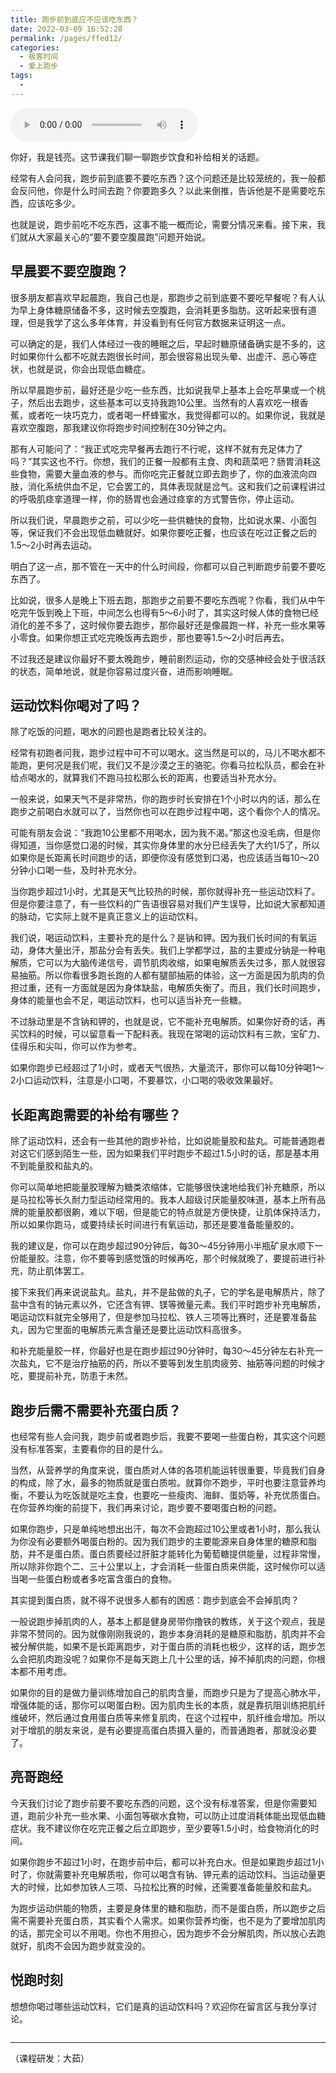 ```yaml
---
title: 跑步前到底应不应该吃东西？
date: 2022-03-09 16:52:28
permalink: /pages/ffed12/
categories:
  - 极客时间
  - 爱上跑步
tags:
  - 
---
```

<audio title="08.跑步前到底应不应该吃东西？" src="https://static001.geekbang.org/resource/audio/ec/05/ecbf01cf84e5c9a5d84496f7229dce05.mp3" controls="controls"></audio> 
<p>你好，我是钱亮。这节课我们聊一聊跑步饮食和补给相关的话题。</p><p>经常有人会问我，跑步前到底要不要吃东西？这个问题还是比较笼统的，我一般都会反问他，你是什么时间去跑？你要跑多久？以此来倒推，告诉他是不是需要吃东西，应该吃多少。</p><p>也就是说，跑步前吃不吃东西，这事不能一概而论，需要分情况来看。接下来，我们就从大家最关心的“要不要空腹晨跑”问题开始说。</p><h2>早晨要不要空腹跑？</h2><p>很多朋友都喜欢早起晨跑，我自己也是，那跑步之前到底要不要吃早餐呢？有人认为早上身体糖原储备不多，这时候去空腹跑，会消耗更多脂肪。这听起来很有道理，但是我学了这么多年体育，并没看到有任何官方数据来证明这一点。</p><p>可以确定的是，我们人体经过一夜的睡眠之后，早起时糖原储备确实是不多的，这时如果你什么都不吃就去跑很长时间，那会很容易出现头晕、出虚汗、恶心等症状，也就是说，你会出现低血糖症。</p><p>所以早晨跑步前，最好还是少吃一些东西，比如说我早上基本上会吃苹果或一个桃子，然后出去跑步，这些基本可以支持我跑10公里。当然有的人喜欢吃一根香蕉，或者吃一块巧克力，或者喝一杯蜂蜜水，我觉得都可以的。如果你说，我就是喜欢空腹跑，那我建议你将跑步时间控制在30分钟之内。</p><!-- [[[read_end]]] --><p>那有人可能问了：“我正式吃完早餐再去跑行不行呢，这样不就有充足体力了吗？”其实这也不行。你想，我们的正餐一般都有主食、肉和蔬菜吧？肠胃消耗这些食物，需要大量血液的参与。而你吃完正餐就立即去跑步了，你的血液流向四肢，消化系统供血不足，它会罢工的，具体表现就是岔气。这和我们之前课程讲过的呼吸肌痉挛道理一样，你的肠胃也会通过痉挛的方式警告你，停止运动。</p><p>所以我们说，早晨跑步之前，可以少吃一些供糖快的食物，比如说水果、小面包等，保证我们不会出现低血糖就好。如果你要吃正餐，也应该在吃过正餐之后的1.5～2小时再去运动。</p><p>明白了这一点，那不管在一天中的什么时间段，你都可以自己判断跑步前要不要吃东西了。</p><p>比如说，很多人是晚上下班去跑，那跑步之前要不要吃东西呢？你看，我们从中午吃完午饭到晚上下班，中间怎么也得有5～6小时了，其实这时候人体的食物已经消化的差不多了，这时候你要去跑步，那你最好还是像晨跑一样，补充一些水果等小零食。如果你想正式吃完晚饭再去跑步，那也要等1.5～2小时后再去。</p><p>不过我还是建议你最好不要太晚跑步，睡前剧烈运动，你的交感神经会处于很活跃的状态，简单地说，就是你容易过度兴奋，进而影响睡眠。</p><h2>运动饮料你喝对了吗？</h2><p>除了吃饭的问题，喝水的问题也是跑者比较关注的。</p><p>经常有初跑者问我，跑步过程中可不可以喝水。这当然是可以的，马儿不喝水都不能跑，更何况是我们呢，我们又不是沙漠之王的骆驼。你看马拉松队员，都会在补给点喝水的，就算我们不跑马拉松那么长的距离，也要适当补充水分。</p><p>一般来说，如果天气不是非常热，你的跑步时长安排在1个小时以内的话，那么在跑步之前喝白水就可以了，当然你也可以在跑步过程中喝，这个看你个人的情况。</p><p>可能有朋友会说：“我跑10公里都不用喝水，因为我不渴。”那这也没毛病，但是你得知道，当你感觉口渴的时候，其实你身体里的水分已经丢失了大约1/5了，所以如果你是长距离长时间跑步的话，即便你没有感觉到口渴，也应该适当每10～20分钟小口喝一些，及时补充水分。</p><p>当你跑步超过1小时，尤其是天气比较热的时候，那你就得补充一些运动饮料了。但是你要注意了，有一些饮料的广告语很容易对我们产生误导，比如说大家都知道的脉动，它实际上就不是真正意义上的运动饮料。</p><p>我们说，喝运动饮料，主要补充的是什么？是钠和钾。因为我们长时间的有氧运动，身体大量出汗，那盐分会有丢失。我们上学都学过，盐的主要成分钠是一种电解质，它可以为大脑传递信号，调节肌肉收缩，如果电解质丢失过多，那人就很容易抽筋。所以你看很多跑长跑的人都有腿部抽筋的体验，这一方面是因为肌肉的负担过重，还有一方面就是因为身体缺盐，电解质失衡了。而且，我们长时间跑步，身体的能量也会不足，喝运动饮料，也可以适当补充一些糖。</p><p>不过脉动里是不含钠和钾的，也就是说，它不能补充电解质。如果你好奇的话，再买饮料的时候，可以留意看一下配料表。我现在常喝的运动饮料有三款，宝矿力、佳得乐和尖叫，你可以作为参考。</p><p>如果你跑步已经超过了1小时，或者天气很热，大量流汗，那你可以每10分钟喝1～2小口运动饮料，注意是小口喝，不要暴饮，小口喝的吸收效果最好。</p><h2>长距离跑需要的补给有哪些？</h2><p>除了运动饮料，还会有一些其他的跑步补给，比如说能量胶和盐丸。可能普通跑者对这它们感到陌生一些，因为如果我们平时跑步不超过1.5小时的话，那是基本用不到能量胶和盐丸的。</p><p>你可以简单地把能量胶理解为糖类浓缩体，它能够很快速地给我们补充糖原，所以是马拉松等长久耐力型运动经常用的。我本人超级讨厌能量胶味道，基本上所有品牌的能量胶都很齁，难以下咽，但是能它的特点就是方便快捷，让肌体保持活力，所以如果你跑马，或要持续长时间进行有氧运动，那还是要准备能量胶的。</p><p>我的建议是，你可以在跑步超过90分钟后，每30～45分钟用小半瓶矿泉水顺下一份能量胶。注意，你不要等到感觉饿的时候再吃，那个时候就晚了，要提前进行补充，防止肌体罢工。</p><p>接下来我们再来说说盐丸。盐丸，并不是盐做的丸子，它的学名是电解质片，除了盐中含有的钠元素以外，它还含有钾、镁等微量元素。我们平时跑步补充电解质，喝运动饮料就完全够用了，但是参加马拉松、铁人三项等比赛时，还是要准备盐丸，因为它里面的电解质元素含量还是要比运动饮料高很多。</p><p>和补充能量胶一样，你最好也是在跑步超过90分钟时，每30～45分钟左右补充一次盐丸，它不是治疗抽筋的药，所以不要等到发生肌肉疲劳、抽筋等问题的时候才吃，要提前补充，防患于未然。</p><h2>跑步后需不需要补充蛋白质？</h2><p>也经常有些人会问我，跑步前或者跑步后，我要不要喝一些蛋白粉，其实这个问题没有标准答案，主要看你的目的是什么。</p><p>当然，从营养学的角度来说，蛋白质对人体的各项机能运转很重要，毕竟我们自身的构成，除了水，最多的物质就是蛋白质啦。就算你不跑步，平时也要注意营养均衡，不要认为吃饭就是吃主食，也要吃一些瘦肉、海鲜、蛋奶等，补充优质蛋白。在你营养均衡的前提下，我们再来讨论，跑步要不要喝蛋白粉的问题。</p><p>如果你跑步，只是单纯地想出出汗，每次不会跑超过10公里或者1小时，那么我认为你没有必要额外喝蛋白粉的。因为我们跑步的主要能源来自身体里的糖原和脂肪，并不是蛋白质。蛋白质要经过肝脏才能转化为葡萄糖提供能量，过程非常慢，所以除非你跑个二、三十公里以上，才会消耗一些蛋白质来供能，这时候你可以适当喝一些蛋白粉或者多吃富含蛋白的食物。</p><p>其实提到蛋白质，就不得不说很多人都有的困惑：跑步到底会不会掉肌肉？</p><p>一般说跑步掉肌肉的人，基本上都是健身房带你撸铁的教练，关于这个观点，我是非常不赞同的。因为就像刚刚我说的，跑步本身消耗的是糖原和脂肪，肌肉并不会被分解供能，如果不是长距离跑步，对于蛋白质的消耗也极少，这样的话，跑步怎么会把肌肉跑没呢？如果你不是每天跑上几十公里的话，掉不掉肌肉的问题，你根本都不用考虑。</p><p>如果你的目的是做力量训练增加自己的肌肉含量，而跑步只是为了提高心肺水平，增强体能的话，那你可以喝蛋白粉。因为肌肉生长的本质，就是靠抗阻训练把肌纤维破坏，然后通过食用蛋白质等来修复肌肉，在这个过程中，肌纤维会增加。所以对于增肌的朋友来说，是有必要提高蛋白质摄入量的，而普通跑者，那就没必要了。</p><h2>亮哥跑经</h2><p>今天我们讨论了跑步前要不要吃东西的问题，这个没有标准答案，但是你需要知道，跑前少补充一些水果、小面包等碳水食物，可以防止过度消耗体能出现低血糖症状。我不建议你在吃完正餐之后立即跑步，至少要等1.5小时，给食物消化的时间。</p><p>如果你跑步不超过1小时，在跑步前中后，都可以补充白水。但是如果跑步超过1小时了，你就需要补充电解质啦，你可以喝含有钠、钾元素的运动饮料。当运动量更大的时候，比如参加铁人三项、马拉松比赛的时候，还需要准备能量胶和盐丸。</p><p>为跑步运动供能的物质，主要是身体里的糖和脂肪，而不是蛋白质，所以跑步之后需不需要补充蛋白质，其实看个人需求。如果你营养均衡，也不是为了要增加肌肉的话，那完全可以不用喝。你也不用担心，因为跑步不会分解肌肉，所以放心去跑就好，肌肉不会因为跑步就变没的。</p><h2>悦跑时刻</h2><p>想想你喝过哪些运动饮料，它们是真的运动饮料吗？欢迎你在留言区与我分享讨论。</p><p><img src="https://static001.geekbang.org/resource/image/82/4c/828467d26f268d0777542fabd26fb04c.jpg" alt=""></p><hr><p><span class="reference">（课程研发：大茹）</span></p>